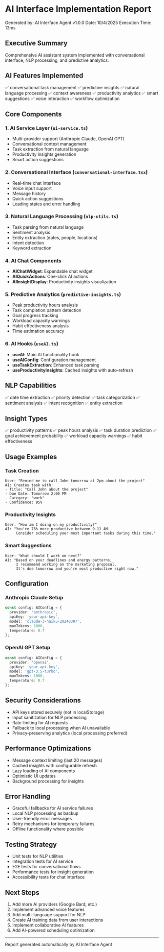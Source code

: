 # AI Interface Implementation Report
Generated by: AI Interface Agent v1.0.0
Date: 10/4/2025
Execution Time: 13ms

## Executive Summary
Comprehensive AI assistant system implemented with conversational interface, NLP processing, and predictive analytics.

## AI Features Implemented
✅ conversational task management
✅ predictive insights
✅ natural language processing
✅ context awareness
✅ productivity analytics
✅ smart suggestions
✅ voice interaction
✅ workflow optimization

## Core Components

### 1. AI Service Layer (`ai-service.ts`)
- Multi-provider support (Anthropic Claude, OpenAI GPT)
- Conversational context management
- Task extraction from natural language
- Productivity insights generation
- Smart action suggestions

### 2. Conversational Interface (`conversational-interface.tsx`)
- Real-time chat interface
- Voice input support
- Message history
- Quick action suggestions
- Loading states and error handling

### 3. Natural Language Processing (`nlp-utils.ts`)
- Task parsing from natural language
- Sentiment analysis
- Entity extraction (dates, people, locations)
- Intent detection
- Keyword extraction

### 4. AI Chat Components
- **AIChatWidget**: Expandable chat widget
- **AIQuickActions**: One-click AI actions
- **AIInsightDisplay**: Productivity insights visualization

### 5. Predictive Analytics (`predictive-insights.ts`)
- Peak productivity hours analysis
- Task completion pattern detection
- Goal progress tracking
- Workload capacity warnings
- Habit effectiveness analysis
- Time estimation accuracy

### 6. AI Hooks (`useAI.ts`)
- **useAI**: Main AI functionality hook
- **useAIConfig**: Configuration management
- **useTaskExtraction**: Enhanced task parsing
- **useProductivityInsights**: Cached insights with auto-refresh

## NLP Capabilities
✅ date time extraction
✅ priority detection
✅ task categorization
✅ sentiment analysis
✅ intent recognition
✅ entity extraction

## Insight Types
✅ productivity patterns
✅ peak hours analysis
✅ task duration prediction
✅ goal achievement probability
✅ workload capacity warnings
✅ habit effectiveness

## Usage Examples

### Task Creation
```
User: "Remind me to call John tomorrow at 2pm about the project"
AI: Creates task with:
- Title: "Call John about the project"
- Due Date: Tomorrow 2:00 PM
- Category: "work"
- Confidence: 95%
```

### Productivity Insights
```
User: "How am I doing on my productivity?"
AI: "You're 73% more productive between 9-11 AM.
     Consider scheduling your most important tasks during this time."
```

### Smart Suggestions
```
User: "What should I work on next?"
AI: "Based on your deadlines and energy patterns,
     I recommend working on the marketing proposal.
     It's due tomorrow and you're most productive right now."
```

## Configuration

### Anthropic Claude Setup
```typescript
const config: AIConfig = {
  provider: 'anthropic',
  apiKey: 'your-api-key',
  model: 'claude-3-haiku-20240307',
  maxTokens: 1000,
  temperature: 0.7
};
```

### OpenAI GPT Setup
```typescript
const config: AIConfig = {
  provider: 'openai',
  apiKey: 'your-api-key',
  model: 'gpt-3.5-turbo',
  maxTokens: 1000,
  temperature: 0.7
};
```

## Security Considerations
- API keys stored securely (not in localStorage)
- Input sanitization for NLP processing
- Rate limiting for AI requests
- Fallback to local processing when AI unavailable
- Privacy-preserving analytics (local processing preferred)

## Performance Optimizations
- Message context limiting (last 20 messages)
- Cached insights with configurable refresh
- Lazy loading of AI components
- Optimistic UI updates
- Background processing for insights

## Error Handling
- Graceful fallbacks for AI service failures
- Local NLP processing as backup
- User-friendly error messages
- Retry mechanisms for temporary failures
- Offline functionality where possible

## Testing Strategy
- Unit tests for NLP utilities
- Integration tests for AI service
- E2E tests for conversational flows
- Performance tests for insight generation
- Accessibility tests for chat interface

## Next Steps
1. Add more AI providers (Google Bard, etc.)
2. Implement advanced voice features
3. Add multi-language support for NLP
4. Create AI training data from user interactions
5. Implement collaborative AI features
6. Add AI-powered scheduling optimization

---
Report generated automatically by AI Interface Agent
